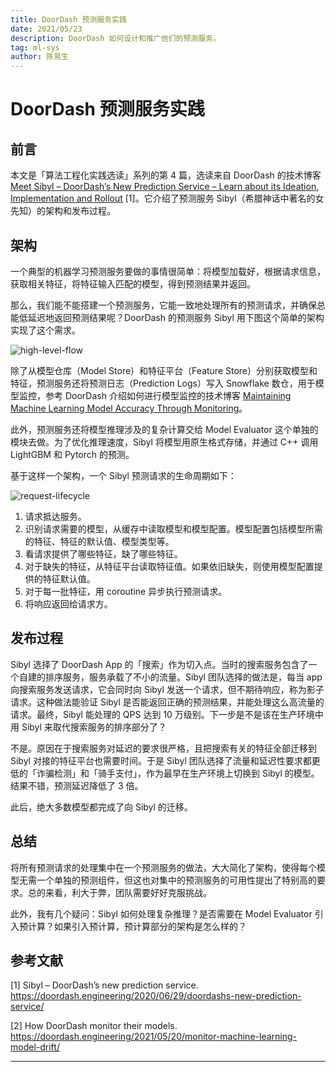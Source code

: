 ```yaml
---
title: DoorDash 预测服务实践
date: 2021/05/23
description: DoorDash 如何设计和推广他们的预测服务。
tag: ml-sys
author: 陈易生
---
```


# DoorDash 预测服务实践

## 前言

本文是「算法工程化实践选读」系列的第 4 篇，选读来自 DoorDash 的技术博客 [Meet Sibyl – DoorDash’s New Prediction Service – Learn about its Ideation, Implementation and Rollout](https://doordash.engineering/2020/06/29/doordashs-new-prediction-service/) [1]。它介绍了预测服务 Sibyl（希腊神话中著名的女先知）的架构和发布过程。

## 架构

一个典型的机器学习预测服务要做的事情很简单：将模型加载好，根据请求信息，获取相关特征，将特征输入匹配的模型，得到预测结果并返回。

那么，我们能不能搭建一个预测服务，它能一致地处理所有的预测请求，并确保总能低延迟地返回预测结果呢？DoorDash 的预测服务 Sibyl 用下图这个简单的架构实现了这个需求。

![high-level-flow](/images/doordash-prediction-service/high-level-flow.jpeg)

除了从模型仓库（Model Store）和特征平台（Feature Store）分别获取模型和特征，预测服务还将预测日志（Prediction Logs）写入 Snowflake 数仓，用于模型监控，参考 DoorDash 介绍如何进行模型监控的技术博客 [Maintaining Machine Learning Model Accuracy Through Monitoring](https://doordash.engineering/2021/05/20/monitor-machine-learning-model-drift/)。

此外，预测服务还将模型推理涉及的复杂计算交给 Model Evaluator 这个单独的模块去做。为了优化推理速度，Sibyl 将模型用原生格式存储，并通过 C++ 调用 LightGBM 和 Pytorch 的预测。

基于这样一个架构，一个 Sibyl 预测请求的生命周期如下：

![request-lifecycle](/images/doordash-prediction-service/request-lifecycle.jpeg)

1. 请求抵达服务。
1. 识别请求需要的模型，从缓存中读取模型和模型配置。模型配置包括模型所需的特征、特征的默认值、模型类型等。
1. 看请求提供了哪些特征，缺了哪些特征。
1. 对于缺失的特征，从特征平台读取特征值。如果依旧缺失，则使用模型配置提供的特征默认值。
1. 对于每一批特征，用 coroutine 异步执行预测请求。
1. 将响应返回给请求方。

## 发布过程

Sibyl 选择了 DoorDash App 的「搜索」作为切入点。当时的搜索服务包含了一个自建的排序服务，服务承载了不小的流量。Sibyl 团队选择的做法是，每当 app 向搜索服务发送请求，它会同时向 Sibyl 发送一个请求，但不期待响应，称为影子请求。这种做法能验证 Sibyl 是否能返回正确的预测结果，并能处理这么高流量的请求。最终，Sibyl 能处理的 QPS 达到 10 万级别。下一步是不是该在生产环境中用 Sibyl 来取代搜索服务的排序部分了？

不是。原因在于搜索服务对延迟的要求很严格，且把搜索有关的特征全部迁移到 Sibyl 对接的特征平台也需要时间。于是 Sibyl 团队选择了流量和延迟性要求都更低的「诈骗检测」和「骑手支付」，作为最早在生产环境上切换到 Sibyl 的模型。结果不错，预测延迟降低了 3 倍。

此后，绝大多数模型都完成了向 Sibyl 的迁移。

## 总结

将所有预测请求的处理集中在一个预测服务的做法，大大简化了架构，使得每个模型无需一个单独的预测组件，但这也对集中的预测服务的可用性提出了特别高的要求。总的来看，利大于弊，团队需要好好克服挑战。

此外，我有几个疑问：Sibyl 如何处理复杂推理？是否需要在 Model Evaluator 引入预计算？如果引入预计算，预计算部分的架构是怎么样的？

## 参考文献

[1] Sibyl – DoorDash’s new prediction service. https://doordash.engineering/2020/06/29/doordashs-new-prediction-service/

[2] How DoorDash monitor their models. https://doordash.engineering/2021/05/20/monitor-machine-learning-model-drift/

---
